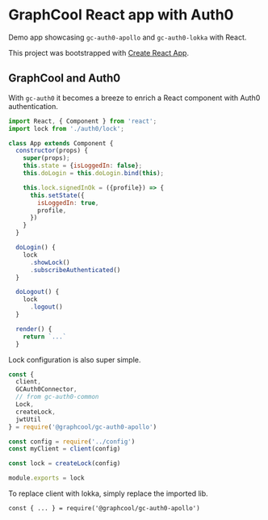 # GraphCool React app with Auth0

Demo app showcasing `gc-auth0-apollo` and `gc-auth0-lokka` with React.

This project was bootstrapped with [Create React App](https://github.com/facebookincubator/create-react-app).

## GraphCool and Auth0

With `gc-auth0` it becomes a breeze to enrich a React component with Auth0 authentication.

```js
import React, { Component } from 'react';
import lock from './auth0/lock';

class App extends Component {
  constructor(props) {
    super(props);
    this.state = {isLoggedIn: false};
    this.doLogin = this.doLogin.bind(this);

    this.lock.signedInOk = ({profile}) => {
      this.setState({
        isLoggedIn: true,
        profile,
      })
    }
  }

  doLogin() {
    lock
      .showLock()
      .subscribeAuthenticated()
  }

  doLogout() {
    lock
      .logout()
  }

  render() {
    return `...`
  }
```

Lock configuration is also super simple.

```js
const {
  client,
  GCAuth0Connector,
  // from gc-auth0-common
  Lock,
  createLock,
  jwtUtil
} = require('@graphcool/gc-auth0-apollo')

const config = require('../config')
const myClient = client(config)

const lock = createLock(config)

module.exports = lock
```

To replace client with lokka, simply replace the imported lib.

`const { ... } = require('@graphcool/gc-auth0-apollo')`